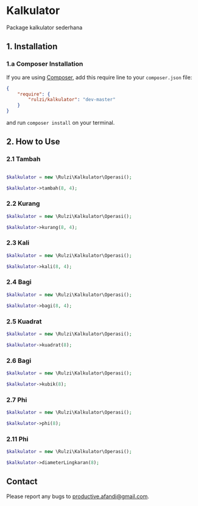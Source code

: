 # Kalkulator

Package kalkulator sederhana

## 1. Installation

### 1.a Composer Installation

If you are using [Composer](https://getcomposer.org), add this require line to your `composer.json` file:

```json
{
    "require": {
        "rulzi/kalkulator": "dev-master"
    }
}
```

and run `composer install` on your terminal.

## 2. How to Use

### 2.1 Tambah

```php

$kalkulator = new \Rulzi\Kalkulator\Operasi();

$kalkulator->tambah(8, 4);

```

### 2.2 Kurang

```php
$kalkulator = new \Rulzi\Kalkulator\Operasi();

$kalkulator->kurang(8, 4);
```

### 2.3 Kali

```php
$kalkulator = new \Rulzi\Kalkulator\Operasi();

$kalkulator->kali(8, 4);
```

### 2.4 Bagi

```php
$kalkulator = new \Rulzi\Kalkulator\Operasi();

$kalkulator->bagi(8, 4);
```

### 2.5 Kuadrat

```php
$kalkulator = new \Rulzi\Kalkulator\Operasi();

$kalkulator->kuadrat(8);
```

### 2.6 Bagi

```php
$kalkulator = new \Rulzi\Kalkulator\Operasi();

$kalkulator->kubik(8);
```

### 2.7 Phi

```php
$kalkulator = new \Rulzi\Kalkulator\Operasi();

$kalkulator->phi(8);
```

### 2.11 Phi

```php
$kalkulator = new \Rulzi\Kalkulator\Operasi();

$kalkulator->diameterLingkaran(8);
```

## Contact

Please report any bugs to productive.afandi@gmail.com.
